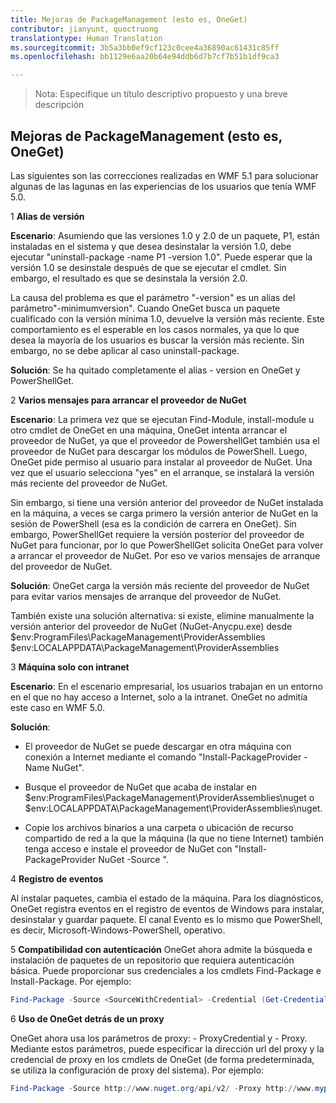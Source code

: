 ```yaml
---
title: Mejoras de PackageManagement (esto es, OneGet)
contributor: jianyunt, quoctruong
translationtype: Human Translation
ms.sourcegitcommit: 3b5a3bb0ef9cf123c0cee4a36890ac61431c85ff
ms.openlocfilehash: bb1129e6aa20b64e94ddb6d7b7cf7b51b1df9ca3

---
```


>Nota: Especifique un título descriptivo propuesto y una breve descripción

## Mejoras de PackageManagement (esto es, OneGet) ##
Las siguientes son las correcciones realizadas en WMF 5.1 para solucionar algunas de las lagunas en las experiencias de los usuarios que tenía WMF 5.0. 

1 **Alias de versión**

**Escenario**: Asumiendo que las versiones 1.0 y 2.0 de un paquete, P1, están instaladas en el sistema y que desea desinstalar la versión 1.0, debe ejecutar "uninstall-package -name P1 -version 1.0". Puede esperar que la versión 1.0 se desinstale después de que se ejecutar el cmdlet. Sin embargo, el resultado es que se desinstala la versión 2.0. 
    
La causa del problema es que el parámetro "-version" es un alias del parámetro"-minimumversion". Cuando OneGet busca un paquete cualificado con la versión mínima 1.0, devuelve la versión más reciente. Este comportamiento es el esperable en los casos normales, ya que lo que desea la mayoría de los usuarios es buscar la versión más reciente. Sin embargo, no se debe aplicar al caso uninstall-package.
    
**Solución**: Se ha quitado completamente el alias - version en OneGet y PowerShellGet. 

2 **Varios mensajes para arrancar el proveedor de NuGet**

**Escenario**: La primera vez que se ejecutan Find-Module, install-module u otro cmdlet de OneGet en una máquina, OneGet intenta arrancar el proveedor de NuGet, ya que el proveedor de PowershellGet también usa el proveedor de NuGet para descargar los módulos de PowerShell. Luego, OneGet pide permiso al usuario para instalar al proveedor de NuGet. Una vez que el usuario selecciona "yes" en el arranque, se instalará la versión más reciente del proveedor de NuGet. 
    
Sin embargo, si tiene una versión anterior del proveedor de NuGet instalada en la máquina, a veces se carga primero la versión anterior de NuGet en la sesión de PowerShell (esa es la condición de carrera en OneGet). Sin embargo, PowerShellGet requiere la versión posterior del proveedor de NuGet para funcionar, por lo que PowerShellGet solicita OneGet para volver a arrancar el proveedor de NuGet. Por eso ve varios mensajes de arranque del proveedor de NuGet.

**Solución**: OneGet carga la versión más reciente del proveedor de NuGet para evitar varios mensajes de arranque del proveedor de NuGet.

También existe una solución alternativa: si existe, elimine manualmente la versión anterior del proveedor de NuGet (NuGet-Anycpu.exe) desde $env:ProgramFiles\PackageManagement\ProviderAssemblies $env:LOCALAPPDATA\PackageManagement\ProviderAssemblies


3 **Máquina solo con intranet**

**Escenario**: En el escenario empresarial, los usuarios trabajan en un entorno en el que no hay acceso a Internet, solo a la intranet. OneGet no admitía este caso en WMF 5.0.

**Solución**:
- El proveedor de NuGet se puede descargar en otra máquina con conexión a Internet mediante el comando "Install-PackageProvider -Name NuGet".

- Busque el proveedor de NuGet que acaba de instalar en $env:ProgramFiles\PackageManagement\ProviderAssemblies\nuget o $env:LOCALAPPDATA\PackageManagement\ProviderAssemblies\nuget. 

- Copie los archivos binarios a una carpeta o ubicación de recurso compartido de red a la que la máquina (la que no tiene Internet) también tenga acceso e instale el proveedor de NuGet con "Install-PackageProvider NuGet -Source <Path to folder>".


4 **Registro de eventos**

Al instalar paquetes, cambia el estado de la máquina. Para los diagnósticos, OneGet registra eventos en el registro de eventos de Windows para instalar, desinstalar y guardar paquete. El canal Evento es lo mismo que PowerShell, es decir, Microsoft-Windows-PowerShell, operativo.

5 **Compatibilidad con autenticación** OneGet ahora admite la búsqueda e instalación de paquetes de un repositorio que requiera autenticación básica. Puede proporcionar sus credenciales a los cmdlets Find-Package e Install-Package. Por ejemplo:
``` PowerShell
Find-Package -Source <SourceWithCredential> -Credential (Get-Credential)
```
6 **Uso de OneGet detrás de un proxy**

OneGet ahora usa los parámetros de proxy: - ProxyCredential y - Proxy. Mediante estos parámetros, puede especificar la dirección url del proxy y la credencial de proxy en los cmdlets de OneGet (de forma predeterminada, se utiliza la configuración de proxy del sistema). Por ejemplo:
``` PowerShell
Find-Package -Source http://www.nuget.org/api/v2/ -Proxy http://www.myproxyserver.com -ProxyCredential (Get-Credential)
```



<!--HONumber=Jul16_HO3-->



